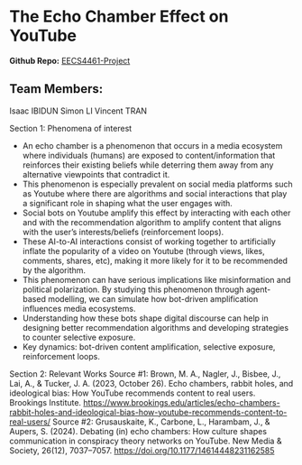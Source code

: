 # The Echo Chamber Effect on YouTube

**Github Repo:** [EECS4461-Project](https://github.com/mayowaibi/EECS4461-Project)

## Team Members:
Isaac IBIDUN
Simon LI
Vincent TRAN

Section 1: Phenomena of interest 
- An echo chamber is a phenomenon that occurs in a media ecosystem where individuals (humans) are exposed to content/information that reinforces their existing beliefs while deterring them away from any alternative viewpoints that contradict it.
- This phenomenon is especially prevalent on social media platforms such as Youtube where there are algorithms and social interactions that play a significant role in shaping what the user engages with.
- Social bots on Youtube amplify this effect by interacting with each other and with the recommendation algorithm to amplify content that aligns with the user’s interests/beliefs (reinforcement loops).
- These AI-to-AI interactions consist of working together to artificially inflate the popularity of a video on Youtube (through views, likes, comments, shares, etc), making it more likely for it to be recommended by the algorithm.
- This phenomenon can have serious implications like misinformation and political polarization. By studying this phenomenon through agent-based modelling, we can simulate how bot-driven amplification influences media ecosystems.
- Understanding how these bots shape digital discourse can help in designing better recommendation algorithms and developing strategies to counter selective exposure.
- Key dynamics: bot-driven content amplification, selective exposure, reinforcement loops.

Section 2: Relevant Works 
Source #1:
Brown, M. A., Nagler, J., Bisbee, J., Lai, A., & Tucker, J. A. (2023, October 26). Echo chambers, rabbit holes, and ideological bias: How YouTube recommends content to real users. Brookings Institute. https://www.brookings.edu/articles/echo-chambers-rabbit-holes-and-ideological-bias-how-youtube-recommends-content-to-real-users/
Source #2:
Grusauskaite, K., Carbone, L., Harambam, J., & Aupers, S. (2024). Debating (in) echo chambers: How culture shapes communication in conspiracy theory networks on YouTube. New Media & Society, 26(12), 7037–7057. https://doi.org/10.1177/14614448231162585
